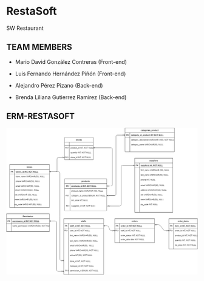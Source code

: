 # RestaSoft
SW Restaurant 

## TEAM MEMBERS

* Mario David González Contreras (Front-end) 
* Luis Fernando Hernández Piñón (Front-end) 

* Alejandro Pérez Pizano (Back-end)
* Brenda Liliana Gutierrez Ramirez (Back-end)

## ERM-RESTASOFT
![](https://github.com/RestaSoft/RestaSoft/blob/dev/RestaSoft%20Diagram2.png?raw=true)

